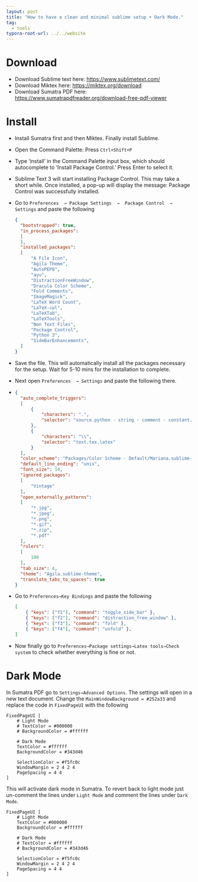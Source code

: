 ```yaml
---
layout: post
title: "How to have a clean and minimal sublime setup + Dark Mode."
tag: 
  - tools
typora-root-url: ../../website
---
```


# Download

- Download Sublime text here: https://www.sublimetext.com/
- Download Miktex here: https://miktex.org/download
- Download Sumatra PDF here: https://www.sumatrapdfreader.org/download-free-pdf-viewer

# Install

- Install Sumatra first and then Miktex. Finally install Sublime.

- Open the Command Palette: Press `Ctrl+Shift+P`

- Type ‘install’ in the Command Palette input box, which should autocomplete to ‘Install Package Control.’ Press Enter to select it.

- Sublime Text 3 will start installing Package Control. This may take a short while. Once installed, a pop-up will display the message: Package Control was successfully installed.

- Go to `Preferences  → Package Settings  →  Package Control  → Settings` and paste the following

  ```json
  {
  	"bootstrapped": true,
  	"in_process_packages":
  	[
  	],
  	"installed_packages":
  	[
  		"A File Icon",
  		"Agila Theme",
  		"AutoPEP8",
  		"ayu",
  		"DistractionFreeWindow",
  		"Dracula Color Scheme",
  		"Fold Comments",
  		"ImageMagick",
  		"LaTeX Word Count",
  		"LaTeX-cwl",
  		"LaTeXTab",
  		"LaTeXTools",
  		"Non Text Files",
  		"Package Control",
  		"Python 3",
  		"SideBarEnhancements",
  	]
  }
  ```

- Save the file. This will automatically install all the packages necessary for the setup.  Wait for 5-10 mins for the installation to complete.

- Next open `Preferences  → Settings`  and paste the following there.

- ```json
  {
  	"auto_complete_triggers":
  	[
  		{
  			"characters": ".",
  			"selector": "source.python - string - comment - constant.numeric"
  		},
  		{
  			"characters": "\\",
  			"selector": "text.tex.latex"
  		}
  	],
  	"color_scheme": "Packages/Color Scheme - Default/Mariana.sublime-color-scheme",
  	"default_line_ending": "unix",
  	"font_size": 14,
  	"ignored_packages":
  	[
  		"Vintage"
  	],
  	"open_externally_patterns":
  	[
  		"*.jpg",
  		"*.jpeg",
  		"*.png",
  		"*.gif",
  		"*.zip",
  		"*.pdf"
  	],
  	"rulers":
  	[
  		100
  	],
  	"tab_size": 4,
  	"theme": "Agila.sublime-theme",
  	"translate_tabs_to_spaces": true
  }
  ```

- Go to `Preferences→Key Bindings` and paste the following 

  ```json
  [
      { "keys": ["f1"], "command": "toggle_side_bar" },
      { "keys": ["f2"], "command": "distraction_free_window" },
      { "keys": ["f3"], "command": "fold" },
      { "keys": ["f4"], "command": "unfold" },
  ]
  ```

- Now finally go to `Preferences→Package settings→Latex tools→Check system` to check whether everything is fine or not.

# Dark Mode

In Sumatra PDF go to `Settings→Advanced Options`. The settings will open in a new text document. Change the `MainWindowBackground = #252a33` and replace the code in `FixedPageUI` with the following

```
FixedPageUI [
	# Light Mode
	# TextColor = #000000
	# BackgroundColor = #ffffff

	# Dark Mode
	TextColor = #ffffff
	BackgroundColor = #343d46

	SelectionColor = #f5fc0c
	WindowMargin = 2 4 2 4
	PageSpacing = 4 4
]
```

This will activate dark mode in Sumatra. To revert back to light mode just un-comment the lines under `Light Mode` and comment the lines under `Dark Mode`.

```
FixedPageUI [
	# Light Mode
	TextColor = #000000
	BackgroundColor = #ffffff

	# Dark Mode
	# TextColor = #ffffff
	# BackgroundColor = #343d46

	SelectionColor = #f5fc0c
	WindowMargin = 2 4 2 4
	PageSpacing = 4 4
]
```

